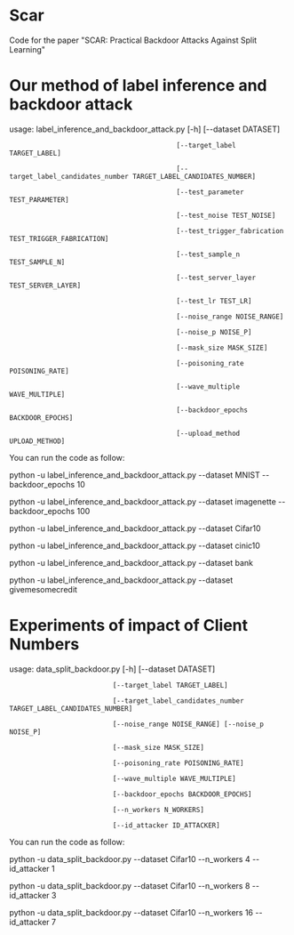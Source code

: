 # Scar
Code for the paper "SCAR: Practical Backdoor Attacks Against Split Learning"

# Our method of label inference and backdoor attack

usage: label_inference_and_backdoor_attack.py [-h] [--dataset DATASET]

                                              [--target_label TARGET_LABEL]
                                              
                                              [--target_label_candidates_number TARGET_LABEL_CANDIDATES_NUMBER]
                                              
                                              [--test_parameter TEST_PARAMETER]
                                              
                                              [--test_noise TEST_NOISE]
                                              
                                              [--test_trigger_fabrication TEST_TRIGGER_FABRICATION]
                                              
                                              [--test_sample_n TEST_SAMPLE_N]
                                              
                                              [--test_server_layer TEST_SERVER_LAYER]
                                              
                                              [--test_lr TEST_LR]
                                              
                                              [--noise_range NOISE_RANGE]
                                              
                                              [--noise_p NOISE_P]
                                              
                                              [--mask_size MASK_SIZE]
                                              
                                              [--poisoning_rate POISONING_RATE]
                                              
                                              [--wave_multiple WAVE_MULTIPLE]
                                              
                                              [--backdoor_epochs BACKDOOR_EPOCHS]
                                              
                                              [--upload_method UPLOAD_METHOD]
                                              

You can run the code as follow:

python -u label_inference_and_backdoor_attack.py --dataset MNIST --backdoor_epochs 10

python -u label_inference_and_backdoor_attack.py --dataset imagenette --backdoor_epochs 100

python -u label_inference_and_backdoor_attack.py --dataset Cifar10

python -u label_inference_and_backdoor_attack.py --dataset cinic10

python -u label_inference_and_backdoor_attack.py --dataset bank

python -u label_inference_and_backdoor_attack.py --dataset givemesomecredit

# Experiments of impact of Client Numbers

usage: data_split_backdoor.py [-h] [--dataset DATASET]

                              [--target_label TARGET_LABEL]
                              
                              [--target_label_candidates_number TARGET_LABEL_CANDIDATES_NUMBER]
                              
                              [--noise_range NOISE_RANGE] [--noise_p NOISE_P]
                              
                              [--mask_size MASK_SIZE]
                              
                              [--poisoning_rate POISONING_RATE]
                              
                              [--wave_multiple WAVE_MULTIPLE]
                              
                              [--backdoor_epochs BACKDOOR_EPOCHS]
                              
                              [--n_workers N_WORKERS]
                              
                              [--id_attacker ID_ATTACKER]
                                               
You can run the code as follow:

python -u data_split_backdoor.py --dataset Cifar10 --n_workers 4 --id_attacker 1

python -u data_split_backdoor.py --dataset Cifar10 --n_workers 8 --id_attacker 3

python -u data_split_backdoor.py --dataset Cifar10 --n_workers 16 --id_attacker 7
